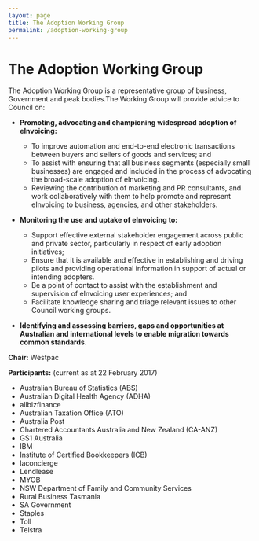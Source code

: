 ```yaml
---
layout: page
title: The Adoption Working Group
permalink: /adoption-working-group
---
```


# The Adoption Working Group
The Adoption Working Group is a representative group of business, Government and peak bodies.The Working Group will provide advice to Council on:
- **Promoting, advocating and championing widespread adoption of eInvoicing:**
  - To improve automation and end-to-end electronic transactions between buyers and sellers of goods and services; and
  - To assist with ensuring that all business segments (especially small businesses) are engaged and included in the process of advocating the broad-scale adoption of eInvoicing.
  - Reviewing the contribution of marketing and PR consultants, and work collaboratively with them to help promote and represent eInvoicing to business, agencies, and other stakeholders.
  
- **Monitoring the use and uptake of eInvoicing to:**
  - Support effective external stakeholder engagement across public and private sector, particularly in respect of early adoption initiatives; 
  - Ensure that it is available and effective in establishing and driving pilots and providing operational information in support of actual or intending adopters.
  - Be a point of contact to assist with the establishment and supervision of eInvoicing user experiences; and
  - Facilitate knowledge sharing and triage relevant issues to other Council working groups.
 
- **Identifying and assessing barriers, gaps and opportunities at Australian and international levels to enable migration towards common standards.**

**Chair:** Westpac 

**Participants:** (current as at 22 February 2017)
- Australian Bureau of Statistics (ABS)
- Australian Digital Health Agency (ADHA)
- allbizfinance
- Australian Taxation Office (ATO)
- Australia Post
- Chartered Accountants Australia and New Zealand (CA-ANZ)
- GS1 Australia
- IBM
- Institute of Certified Bookkeepers (ICB)
- laconcierge
- Lendlease
- MYOB
- NSW Department of Family and Community Services
- Rural Business Tasmania
- SA Government
- Staples
- Toll
- Telstra
